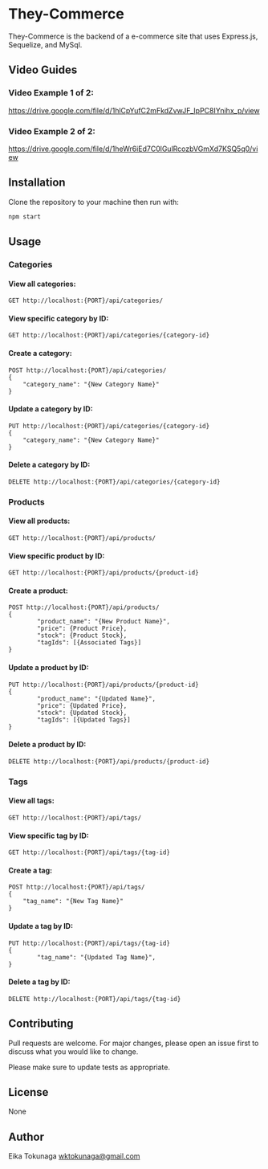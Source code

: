 # They-Commerce

They-Commerce is the backend of a e-commerce site that uses Express.js, Sequelize, and MySql.

## Video Guides

### Video Example 1 of 2:
https://drive.google.com/file/d/1hlCpYufC2mFkdZvwJF_IpPC8IYnihx_p/view

### Video Example 2 of 2:
https://drive.google.com/file/d/1heWr6iEd7C0lGulRcozbVGmXd7KSQ5q0/view


## Installation

Clone the repository to your machine then run with:

```bash
npm start
```

## Usage

### Categories

#### View all categories:
```
GET http://localhost:{PORT}/api/categories/
```

#### View specific category by ID:
```
GET http://localhost:{PORT}/api/categories/{category-id}
```

#### Create a category:
```
POST http://localhost:{PORT}/api/categories/
{
	"category_name": "{New Category Name}"
}
```

#### Update a category by ID:
```
PUT http://localhost:{PORT}/api/categories/{category-id}
{
	"category_name": "{New Category Name}"
}
```

#### Delete a category by ID:
```
DELETE http://localhost:{PORT}/api/categories/{category-id}
```


### Products

#### View all products:
```
GET http://localhost:{PORT}/api/products/
```

#### View specific product by ID:
```
GET http://localhost:{PORT}/api/products/{product-id}
```

#### Create a product:
```
POST http://localhost:{PORT}/api/products/
{
		"product_name": "{New Product Name}",
		"price": {Product Price},
		"stock": {Product Stock},
		"tagIds": [{Associated Tags}]
}
```

#### Update a product by ID:
```
PUT http://localhost:{PORT}/api/products/{product-id}
{
		"product_name": "{Updated Name}",
		"price": {Updated Price},
		"stock": {Updated Stock},
		"tagIds": [{Updated Tags}]
}
```

#### Delete a product by ID:
```
DELETE http://localhost:{PORT}/api/products/{product-id}
```

### Tags

#### View all tags:
```
GET http://localhost:{PORT}/api/tags/
```

#### View specific tag by ID:
```
GET http://localhost:{PORT}/api/tags/{tag-id}
```

#### Create a tag:
```
POST http://localhost:{PORT}/api/tags/
{
	"tag_name": "{New Tag Name}"
}
```

#### Update a tag by ID:
```
PUT http://localhost:{PORT}/api/tags/{tag-id}
{
		"tag_name": "{Updated Tag Name}",
}
```

#### Delete a tag by ID:
```
DELETE http://localhost:{PORT}/api/tags/{tag-id}
```

## Contributing
Pull requests are welcome. For major changes, please open an issue first to discuss what you would like to change.

Please make sure to update tests as appropriate.

## License
None


## Author
Eika Tokunaga
wktokunaga@gmail.com